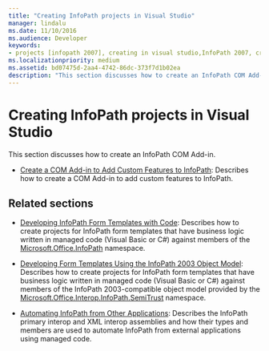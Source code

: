 ```yaml
---
title: "Creating InfoPath projects in Visual Studio"
manager: lindalu
ms.date: 11/10/2016
ms.audience: Developer
keywords:
- projects [infopath 2007], creating in visual studio,InfoPath 2007, creating projects in Visual Studio
ms.localizationpriority: medium
ms.assetid: bd07475d-2aa4-4742-86dc-373f7d1b02ea
description: "This section discusses how to create an InfoPath COM Add-in."
---
```


# Creating InfoPath projects in Visual Studio

This section discusses how to create an InfoPath COM Add-in. 

- [Create a COM Add-in to Add Custom Features to InfoPath](how-to-create-a-com-add-in-to-add-custom-features-to-infopath.md): Describes how to create a COM Add-in to add custom features to InfoPath.
    
## Related sections

- [Developing InfoPath Form Templates with Code](https://msdn.microsoft.com/library/b43ada73-349d-498f-a8bb-e8fd5020d207%28Office.15%29.aspx): Describes how to create projects for InfoPath form templates that have business logic written in managed code (Visual Basic or C#) against members of the [Microsoft.Office.InfoPath](https://msdn.microsoft.com/library/Microsoft.Office.InfoPath.aspx) namespace. 
    
- [Developing Form Templates Using the InfoPath 2003 Object Model](https://msdn.microsoft.com/library/c74cbcd0-4fe6-4eb7-a05c-f61e1868c42b%28Office.15%29.aspx): Describes how to create projects for InfoPath form templates that have business logic written in managed code (Visual Basic or C#) against members of the InfoPath 2003-compatible object model provided by the [Microsoft.Office.Interop.InfoPath.SemiTrust](https://msdn.microsoft.com/library/Microsoft.Office.Interop.InfoPath.SemiTrust.aspx) namespace. 
    
- [Automating InfoPath from Other Applications](automating-infopath-from-other-applications.md): Describes the InfoPath primary interop and XML interop assemblies and how their types and members are used to automate InfoPath from external applications using managed code.
    

